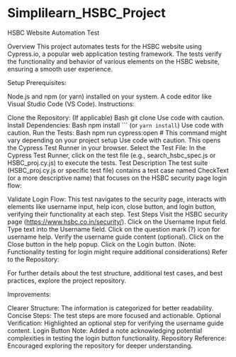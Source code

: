 # Simplilearn_HSBC_Project

HSBC Website Automation Test

Overview
This project automates tests for the HSBC website using Cypress.io, a popular web application testing framework. The tests verify the functionality and behavior of various elements on the HSBC website, ensuring a smooth user experience.

Setup
Prerequisites:

Node.js and npm (or yarn) installed on your system.
A code editor like Visual Studio Code (VS Code).
Instructions:

Clone the Repository: (If applicable)
Bash
git clone <repository-url>
Use code with caution.
Install Dependencies:
Bash
npm install
``` (or `yarn install`)
Use code with caution.
Run the Tests:
Bash
npm run cypress:open  # This command might vary depending on your project setup
Use code with caution.
This opens the Cypress Test Runner in your browser.
Select the Test File: In the Cypress Test Runner, click on the test file (e.g., search_hsbc_spec.js or HSBC_proj.cy.js) to execute the tests.
Test Description
The test suite (HSBC_proj.cy.js or specific test file) contains a test case named CheckText (or a more descriptive name) that focuses on the HSBC security page login flow:

Validate Login Flow: This test navigates to the security page, interacts with elements like username input, help icon, close button, and login button, verifying their functionality at each step.
Test Steps
Visit the HSBC security page (https://www.hsbc.co.in/security/).
Click on the Username Input field.
Type text into the Username field.
Click on the question mark (?) icon for username help.
Verify the username guide content (optional).
Click on the Close button in the help popup.
Click on the Login button. (Note: Functionality testing for login might require additional considerations)
Refer to the Repository:

For further details about the test structure, additional test cases, and best practices, explore the project repository.

Improvements:

Clearer Structure: The information is categorized for better readability.
Concise Steps: The test steps are more focused and actionable.
Optional Verification: Highlighted an optional step for verifying the username guide content.
Login Button Note: Added a note acknowledging potential complexities in testing the login button functionality.
Repository Reference: Encouraged exploring the repository for deeper understanding.
